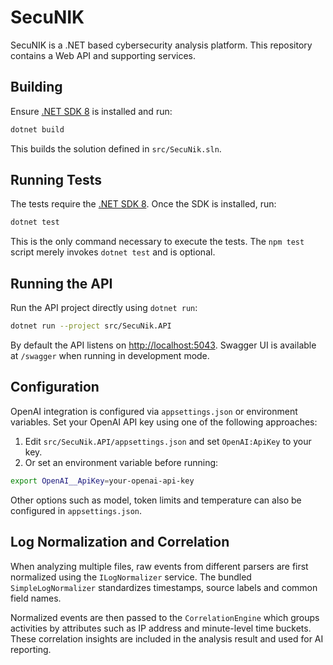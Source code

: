 # SecuNIK

SecuNIK is a .NET based cybersecurity analysis platform. This repository contains a Web API and supporting services.

## Building

Ensure [.NET SDK 8](https://dotnet.microsoft.com/download) is installed and run:

```bash
dotnet build
```

This builds the solution defined in `src/SecuNik.sln`.

## Running Tests

The tests require the [.NET SDK 8](https://dotnet.microsoft.com/download).
Once the SDK is installed, run:

```bash
dotnet test
```

This is the only command necessary to execute the tests. The `npm test` script merely invokes `dotnet test` and is optional.

## Running the API

Run the API project directly using `dotnet run`:

```bash
dotnet run --project src/SecuNik.API
```

By default the API listens on <http://localhost:5043>. Swagger UI is available at `/swagger` when running in development mode.

## Configuration

OpenAI integration is configured via `appsettings.json` or environment variables. Set your OpenAI API key using one of the following approaches:

1. Edit `src/SecuNik.API/appsettings.json` and set `OpenAI:ApiKey` to your key.
2. Or set an environment variable before running:

```bash
export OpenAI__ApiKey=your-openai-api-key
```

Other options such as model, token limits and temperature can also be configured in `appsettings.json`.

## Log Normalization and Correlation

When analyzing multiple files, raw events from different parsers are first normalized using the `ILogNormalizer` service. The bundled `SimpleLogNormalizer` standardizes timestamps, source labels and common field names.

Normalized events are then passed to the `CorrelationEngine` which groups activities by attributes such as IP address and minute-level time buckets. These correlation insights are included in the analysis result and used for AI reporting.

